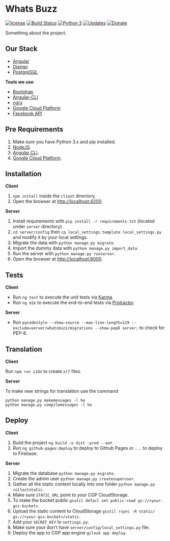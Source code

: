 # Whats Buzz

[![license][license-image]][license-url] [![Build Status][travis-image]][travis-url] [![Python 3][python-image]][python-url] [![Updates][updates-image]][updates-url] [![Donate][donate-image]][donate-url]

Something about the project.

## Our Stack

  * [Angular](https://angular.io/)
  * [Django](https://www.djangoproject.com/)
  * [PostgreSQL](http://www.postgresql.org/)

**Tools we use**

  * [Bootstrap](http://getbootstrap.com/)
  * [Angular-CLI](https://cli.angular.io/)
  * [ngrx](https://github.com/ngrx)
  * [Google Cloud Platform](https://cloud.google.com/)
  * [Facebook API](https://developers.facebook.com/)

## Pre Requirements

  1. Make sure you have Python 3.x and pip installed.
  2. [NodeJS](nodejs.org).
  3. [Angular CLI](https://github.com/angular/angular-cli).
  4. [Google Cloud Platform](https://cloud.google.com/).

## Installation

**Client**

  1. `npm install` inside the `client` directory.
  2. Open the browser at [http://localhost:4200](http://localhost:4200).

**Server**

  1. Install requirements with `pip install -r requirements.txt` (located under `server` directory).
  2. `cd server/config` then `cp local_settings.template local_settings.py` and modify it by your local settings.
  3. Migrate the data with `python manage.py migrate`.
  4. Import the dummy data with `python manage.py import_data`.
  5. Run the server with `python manage.py runserver`.
  6. Open the browser at [http://localhost:8000](http://localhost:8000).

## Tests

**Client**

  * Run `ng test` to execute the unit tests via [Karma](https://karma-runner.github.io).
  * Run `ng e2e` to execute the end-to-end tests via [Protractor](http://www.protractortest.org/).

**Server**

  * Run `pycodestyle --show-source --max-line-length=119 --exclude=server/whatsbuzz/migrations --show-pep8 server;` to check for PEP-8.

## Translation

**Client**

Run `npm run i18n` to create `xlf` files.

**Server**

To make new strings for translation use the command

```shell
python manage.py makemessages -l he
python manage.py compilemessages -l he
```

## Deploy

**Client**

  1. Build the project `ng build -o dist -prod --aot`.
  2. Run `ng github-pages:deploy` to deploy to Github Pages or `...` to deploy to Firebase.

**Server**

  1. Migrate the database `python manage.py migrate`.
  2. Create the admin user `python manage.py createsuperuser`.
  3. Gather all the static content locally into one folder `python manage.py collectstatic`.
  4. Make sure `STATIC_URL` point to your CGP CloudStorage.
  5. To make the bucket public `gsutil defacl set public-read gs://<your-gcs-bucket>`.
  6. Upload the static content to CloudStorage `gsutil rsync -R static/ gs://<your-gcs-bucket>/static`.
  7. Add your `SECRET_KEY` to `settings.py`.
  8. Make sure your don't have `server/config/local_settings.py` file.
  9. Deploy the app to CGP app engine `gcloud app deploy`.

[license-image]: https://img.shields.io/badge/license-ISC-blue.svg
[license-url]: https://github.com/nirgn975/WhatsBuzz/blob/master/LICENSE
[travis-image]: https://travis-ci.org/nirgn975/WhatsBuzz.svg?branch=master
[travis-url]: https://travis-ci.org/nirgn975/WhatsBuzz
[python-image]: https://pyup.io/repos/github/nirgn975/whatsbuzz/python-3-shield.svg
[python-url]: https://pyup.io/repos/github/nirgn975/whatsbuzz
[updates-image]: https://pyup.io/repos/github/nirgn975/whatsbuzz/shield.svg
[updates-url]: https://pyup.io/repos/github/nirgn975/whatsbuzz
[donate-image]: https://img.shields.io/badge/Donate-PayPal-lightgrey.svg
[donate-url]: https://www.paypal.me/nirgn/2
